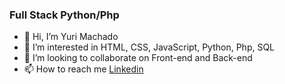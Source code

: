 
### Full Stack Python/Php

 - 👋 Hi, I’m Yuri Machado
 - 👀 I’m interested in HTML, CSS, JavaScript, Python, Php, SQL
 - 💞️ I’m looking to collaborate on Front-end and Back-end
 - 📫 How to reach me <a href="https://www.linkedin.com/in/yuri-machado-silveira-16a5aa186/">Linkedin</a>
